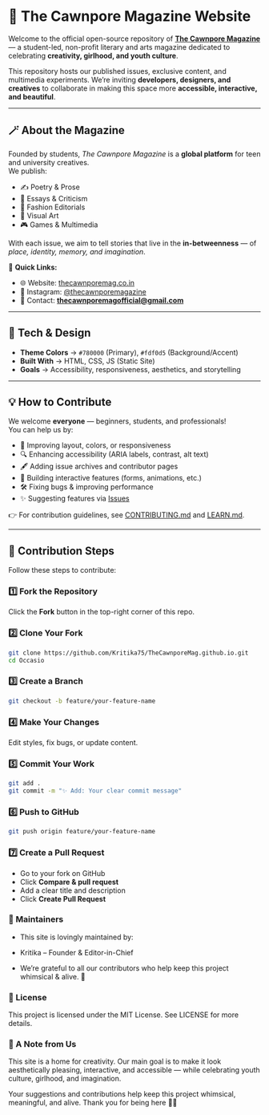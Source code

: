 # 🌸 The Cawnpore Magazine Website

Welcome to the official open-source repository of [**The Cawnpore Magazine**](https://www.thecawnporemag.co.in/) — a student-led, non-profit literary and arts magazine dedicated to celebrating **creativity, girlhood, and youth culture**.  

This repository hosts our published issues, exclusive content, and multimedia experiments. We’re inviting **developers, designers, and creatives** to collaborate in making this space more **accessible, interactive, and beautiful**.  

---

## 🪄 About the Magazine

Founded by students, *The Cawnpore Magazine* is a **global platform** for teen and university creatives.  
We publish:  

- ✍️ Poetry & Prose  
- 📖 Essays & Criticism  
- 👗 Fashion Editorials  
- 🎨 Visual Art  
- 🎮 Games & Multimedia  

With each issue, we aim to tell stories that live in the **in-betweenness** — of *place, identity, memory, and imagination*.  

📌 **Quick Links:**  
- 🌐 Website: [thecawnporemag.co.in](https://www.thecawnporemag.co.in/)  
- 📸 Instagram: [@thecawnporemagazine](https://www.instagram.com/thecawnporemagazine)  
- 📧 Contact: **thecawnporemagofficial@gmail.com**

---

## 🎨 Tech & Design

- **Theme Colors** → `#780000` (Primary), `#fdf0d5` (Background/Accent)  
- **Built With** → HTML, CSS, JS (Static Site)  
- **Goals** → Accessibility, responsiveness, aesthetics, and storytelling  

---

## 💡 How to Contribute

We welcome **everyone** — beginners, students, and professionals!  
You can help us by:  

- 🎨 Improving layout, colors, or responsiveness  
- 🔍 Enhancing accessibility (ARIA labels, contrast, alt text)  
- 🖋️ Adding issue archives and contributor pages  
- 💌 Building interactive features (forms, animations, etc.)  
- 🛠️ Fixing bugs & improving performance  
- ✨ Suggesting features via [Issues](../../issues)  

👉 For contribution guidelines, see [CONTRIBUTING.md](CONTRIBUTING.md) and [LEARN.md](LEARN.md).  

---

## 🔧 Contribution Steps
Follow these steps to contribute:

### 1️⃣ Fork the Repository
Click the **Fork** button in the top-right corner of this repo.

### 2️⃣ Clone Your Fork
```bash
git clone https://github.com/Kritika75/TheCawnporeMag.github.io.git
cd Occasio
```

### 3️⃣ Create a Branch
```bash
git checkout -b feature/your-feature-name
```

### 4️⃣ Make Your Changes
Edit styles, fix bugs, or update content.

### 5️⃣ Commit Your Work
```bash
git add .
git commit -m "✨ Add: Your clear commit message"
```

### 6️⃣ Push to GitHub
```bash
git push origin feature/your-feature-name
```

### 7️⃣ Create a Pull Request
- Go to your fork on GitHub
- Click **Compare & pull request**
- Add a clear title and description
- Click **Create Pull Request**



### 🧚 Maintainers

- This site is lovingly maintained by:

- Kritika – Founder & Editor-in-Chief

- We’re grateful to all our contributors who help keep this project whimsical & alive. 🌷

### 📜 License

This project is licensed under the MIT License.
See LICENSE
 for more details.

### 💌 A Note from Us

This site is a home for creativity.
Our main goal is to make it look aesthetically pleasing, interactive, and accessible — while celebrating youth culture, girlhood, and imagination.

Your suggestions and contributions help keep this project whimsical, meaningful, and alive.
Thank you for being here 🌸✨
